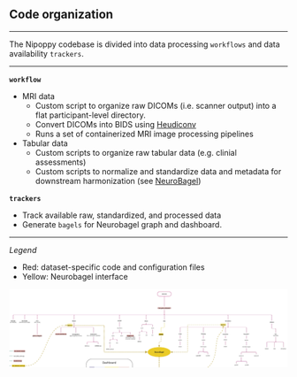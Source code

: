 ## Code organization

---

The Nipoppy codebase is divided into data processing `workflows` and data availability `trackers`.

---

**`workflow`**

- MRI data
    - Custom script to organize raw DICOMs (i.e. scanner output) into a flat participant-level directory. 
    - Convert DICOMs into BIDS using [Heudiconv](https://heudiconv.readthedocs.io/en/latest/)
    - Runs a set of containerized MRI image processing pipelines 
- Tabular data
    - Custom scripts to organize raw tabular data (e.g. clinial assessments)
    - Custom scripts to normalize and standardize data and metadata for downstream harmonization (see [NeuroBagel](../index.md))

**`trackers`**

- Track available raw, standardized, and processed data
- Generate `bagels` for Neurobagel graph and dashboard. 

--- 

*Legend*
- Red: dataset-specific code and configuration files
- Yellow: Neurobagel interface

![code_org](../imgs/code_org.png)
